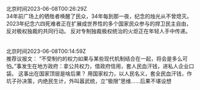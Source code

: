 北京时间2023-06-08T00:26:29Z<br>34年前广场上的牺牲者唤醒了民众，34年每到那一夜，纪念的烛光从不曾熄灭。2023年纪念六四死难者正在扩展成世界性的多个国家民众参与的捍卫民主自由，反对极权独裁的共同行动。
反对专制独裁极权统治的火炬正在年轻人手中传递。<br><br><br>北京时间2023-06-08T00:14:59Z<br>推荐议报文：
“不受制约的权力如果与某些现代机制结合在一起，将会是多么可怕。”事发生在地方政府：拿公共权力，借政府信用，套人民血汗钱，进私人企业口袋。
这事出在国家顶层是啥后果？
用国家权力，以人民名义，套全民血汗钱，作坑子孙决策，内绝民生计，外叫嚣武统，立“极限”思维……后果不堪设想<br><br><br>